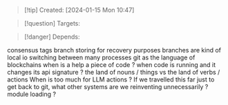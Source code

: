 
>[!tip] Created: [2024-01-15 Mon 10:47]

>[!question] Targets: 

>[!danger] Depends: 

consensus tags
branch storing for recovery purposes
branches are kind of local
io switching between many processes
git as the language of blockchains
when is a help a piece of code ?
when code is running and it changes its api signature ?
the land of nouns / things vs the land of verbs / actions
When is too much for LLM actions ?
If we travelled this far just to get back to git, what other systems are we reinventing unnecessarily ? module loading ?